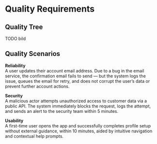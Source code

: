 Quality Requirements
====================
[//]: # (Nicoletta)

Quality Tree
------------

TODO bild

Quality Scenarios
-----------------

**Reliability**   
A user updates their account email address. Due to a bug in the email service, the confirmation email fails to send — but the system logs the issue, queues the email for retry, and does not corrupt the user’s data or prevent further account actions.

**Security**   
A malicious actor attempts unauthorized access to customer data via a public API. The system immediately blocks the request, logs the attempt, and sends an alert to the security team within 5 minutes.

**Usability**   
A first-time user opens the app and successfully completes profile setup without external guidance, within 10 minutes, aided by intuitive navigation and contextual help prompts.
